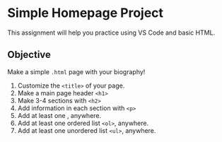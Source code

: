 # Simple Homepage Project

This assignment will help you practice using VS Code and basic HTML.

## Objective
Make a simple `.html` page with your biography!

1. Customize the `<title>` of your page.
2. Make a main page header `<h1>`
3. Make 3-4 sections with `<h2>`
4. Add information in each section with `<p>`
5. Add at least one <img>, anywhere.
6. Add at least one ordered list `<ol>`, anywhere.
7. Add at least one unordered list `<ul>`, anywhere.